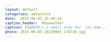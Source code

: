 ```yaml
---
layout: default
categories: adventure
date:  2015-09-03 15:49:19 
caption_header:  Moonwalker 
caption: It&#039;s a small step for  (a) Dam...
photo: 2015-09-03-20150903_174738.jpg
---
```


